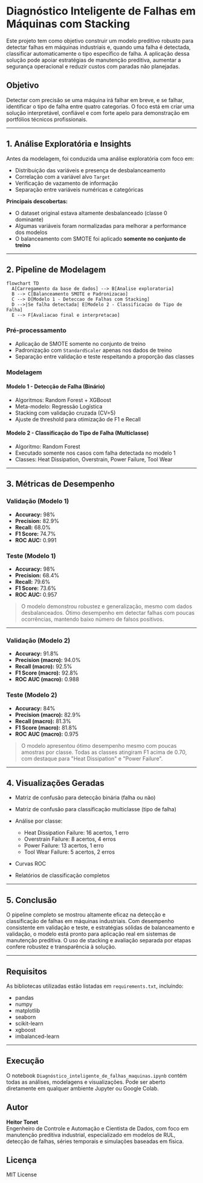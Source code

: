 # Diagnóstico Inteligente de Falhas em Máquinas com Stacking

Este projeto tem como objetivo construir um modelo preditivo robusto para detectar falhas em máquinas industriais e, quando uma falha é detectada, classificar automaticamente o tipo específico de falha. A aplicação dessa solução pode apoiar estratégias de manutenção preditiva, aumentar a segurança operacional e reduzir custos com paradas não planejadas.

## Objetivo

Detectar com precisão se uma máquina irá falhar em breve, e se falhar, identificar o tipo de falha entre quatro categorias. O foco está em criar uma solução interpretável, confiável e com forte apelo para demonstração em portfólios técnicos profissionais.

---

## 1. Análise Exploratória e Insights

Antes da modelagem, foi conduzida uma análise exploratória com foco em:

- Distribuição das variáveis e presença de desbalanceamento
- Correlação com a variável alvo `Target`
- Verificação de vazamento de informação
- Separação entre variáveis numéricas e categóricas

**Principais descobertas:**

- O dataset original estava altamente desbalanceado (classe 0 dominante)
- Algumas variáveis foram normalizadas para melhorar a performance dos modelos
- O balanceamento com SMOTE foi aplicado **somente no conjunto de treino**

---

## 2. Pipeline de Modelagem

```mermaid
flowchart TD
  A[Carregamento da base de dados] --> B[Analise exploratoria]
  B --> C[Balanceamento SMOTE e Padronizacao]
  C --> D[Modelo 1 - Deteccao de Falhas com Stacking]
  D -->|Se falha detectada| E[Modelo 2 - Classificacao do Tipo de Falha]
  E --> F[Avaliacao final e interpretacao]
```

### Pré-processamento

- Aplicação de SMOTE somente no conjunto de treino
- Padronização com `StandardScaler` apenas nos dados de treino
- Separação entre validação e teste respeitando a proporção das classes

### Modelagem

#### Modelo 1 - Detecção de Falha (Binário)

- Algoritmos: Random Forest + XGBoost
- Meta-modelo: Regressão Logística
- Stacking com validação cruzada (CV=5)
- Ajuste de threshold para otimização de F1 e Recall

#### Modelo 2 - Classificação do Tipo de Falha (Multiclasse)

- Algoritmo: Random Forest
- Executado somente nos casos com falha detectada no modelo 1
- Classes: Heat Dissipation, Overstrain, Power Failure, Tool Wear

---

## 3. Métricas de Desempenho

### Validação (Modelo 1)

- **Accuracy:** 98%
- **Precision:** 82.9%
- **Recall:** 68.0%
- **F1 Score:** 74.7%
- **ROC AUC:** 0.991

### Teste (Modelo 1)

- **Accuracy:** 98%
- **Precision:** 68.4%
- **Recall:** 79.6%
- **F1 Score:** 73.6%
- **ROC AUC:** 0.957

> O modelo demonstrou robustez e generalização, mesmo com dados desbalanceados. Ótimo desempenho em detectar falhas com poucas ocorrências, mantendo baixo número de falsos positivos.

---

### Validação (Modelo 2)

- **Accuracy:** 91.8%
- **Precision (macro):** 94.0%
- **Recall (macro):** 92.5%
- **F1 Score (macro):** 92.8%
- **ROC AUC (macro):** 0.988

### Teste (Modelo 2)

- **Accuracy:** 84%
- **Precision (macro):** 82.9%
- **Recall (macro):** 81.3%
- **F1 Score (macro):** 81.8%
- **ROC AUC (macro):** 0.975

> O modelo apresentou ótimo desempenho mesmo com poucas amostras por classe. Todas as classes atingiram F1 acima de 0.70, com destaque para "Heat Dissipation" e "Power Failure".

---

## 4. Visualizações Geradas

- Matriz de confusão para detecção binária (falha ou não)

- Matriz de confusão para classificação multiclasse (tipo de falha)

- Análise por classe:

  - Heat Dissipation Failure: 16 acertos, 1 erro
  - Overstrain Failure: 8 acertos, 4 erros
  - Power Failure: 13 acertos, 1 erro
  - Tool Wear Failure: 5 acertos, 2 erros

- Curvas ROC 

- Relatórios de classificação completos

---

## 5. Conclusão

O pipeline completo se mostrou altamente eficaz na detecção e classificação de falhas em máquinas industriais. Com desempenho consistente em validação e teste, e estratégias sólidas de balanceamento e validação, o modelo está pronto para aplicação real em sistemas de manutenção preditiva. O uso de stacking e avaliação separada por etapas confere robustez e transparência à solução.

---

## Requisitos

As bibliotecas utilizadas estão listadas em `requirements.txt`, incluindo:

- pandas
- numpy
- matplotlib
- seaborn
- scikit-learn
- xgboost
- imbalanced-learn

---

## Execução

O notebook `Diagnóstico_inteligente_de_falhas_maquinas.ipynb` contém todas as análises, modelagens e visualizações.
Pode ser aberto diretamente em qualquer ambiente Jupyter ou Google Colab.

## Autor

**Heitor Tonet**\
Engenheiro de Controle e Automação e Cientista de Dados, com foco em manutenção preditiva industrial, especializado em modelos de RUL, detecção de falhas, séries temporais e simulações baseadas em física.

## Licença

MIT License

